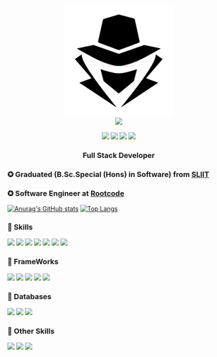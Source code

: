 <p align="center">
  <img src="https://github.com/Tiran98/Tiran98/blob/main/logo.png" width = "250"></br>
<!--   <h1 align="center">Tiran Hettiarachchi</h1> -->

  <img src="https://readme-typing-svg.herokuapp.com/?lines=Tiran+Hettiarachchi!;&font=Fira%20Code&center=true&width=500&height=55">

  <p align="center">
    <a href="https://www.instagram.com/_tiran_j98"><img src="https://img.shields.io/badge/Instagram-222222?&style=flat-square&logo=instagram&logoColor=white&link=https://www.instagram.com/_tiran_j98)](https://www.instagram.com/_tiran_j98"></a>
    <a href="https://www.facebook.com/mihiraj.hettiarachchi.5/"><img src="https://img.shields.io/badge/Facebook-222222?&style=flat-square&logo=facebook&logoColor=white&link=https://www.facebook.com/mihiraj.hettiarachchi.5/)](https://www.facebook.com/mihiraj.hettiarachchi.5/"></a>
    <a href="https://www.linkedin.com/in/tiran-hettiarachchi-651b8118b/"><img src="https://img.shields.io/badge/-LinkedIn-222222?style=flat-square&logo=Linkedin&logoColor=white&link=https://www.linkedin.com/in/tiran-hettiarachchi-651b8118b/)](https://www.linkedin.com/in/tiran-hettiarachchi-651b8118b/"></a>
    <a href="https://stackoverflow.com/users/11558768/t-m-hettiarachchi"><img src="https://img.shields.io/badge/-Stack%20Overflow-222222?style=flat-square&logo=stack-overflow&logoColor=white&link=https://stackoverflow.com/users/11558768/t-m-hettiarachchi)](https://stackoverflow.com/users/11558768/t-m-hettiarachchi"></a>
  </p>
  <h3 align="center">Full Stack Developer</h3>
</p>

### ✪ Graduated (B.Sc.Special (Hons) in Software) from [ SLIIT ](https://www.sliit.lk)
### ✪ Software Engineer at [ Rootcode ](https://rootcode.io/)

[![Anurag's GitHub stats](https://github-readme-stats.vercel.app/api?username=Tiran98&count_private=true&show_icons=true&theme=tokyonight)](https://github.com/anuraghazra/github-readme-stats)  [![Top Langs](https://github-readme-stats.vercel.app/api/top-langs/?username=Tiran98&theme=tokyonight&layout=compact)](https://github.com/anuraghazra/github-readme-stats)

### 🔧 Skills

![](https://img.shields.io/badge/Code-HTML5-informational?style=flat&logo=html5&logoColor=white&color=ffbf00)
![](https://img.shields.io/badge/Code-CSS-informational?style=flat&logo=css3&logoColor=white&color=ffbf00)
![](https://img.shields.io/badge/Code-JavaScript-informational?style=flat&logo=javascript&logoColor=white&color=ffbf00)
![](https://img.shields.io/badge/Code-PHP-informational?style=flat&logo=php&logoColor=white&color=ffbf00)
![](https://img.shields.io/badge/Code-JAVA-informational?style=flat&logo=java&logoColor=white&color=ffbf00)
![](https://img.shields.io/badge/Code-Nodejs-informational?style=flat&logo=Node.js&logoColor=white&color=ffbf00)
![](https://img.shields.io/badge/Code-Android-informational?style=flat&logo=android&logoColor=white&color=ffbf00)

### 🔧 FrameWorks

![](https://img.shields.io/badge/Framework-Vue-informational?style=flat&logo=vue.js&logoColor=white&color=2bbc8a)
![](https://img.shields.io/badge/Framework-Angular-informational?style=flat&logo=angular&logoColor=white&color=2bbc8a)
![](https://img.shields.io/badge/Framework-React-informational?style=flat&logo=react&logoColor=white&color=2bbc8a)
![](https://img.shields.io/badge/Framework-Express-informational?style=flat&logo=express&logoColor=white&color=2bbc8a)
![](https://img.shields.io/badge/Framework-Laravel-informational?style=flat&logo=laravel&logoColor=white&color=2bbc8a)

### 🔧 Databases

![](https://img.shields.io/badge/Database-MYSQL-informational?style=flat&logo=mysql&logoColor=white&color=ff471a)
![](https://img.shields.io/badge/Database-MongoDB-informational?style=flat&logo=mongodb&logoColor=white&color=ff471a)
![](https://img.shields.io/badge/Database-Firebase-informational?style=flat&logo=firebase&logoColor=white&color=ff471a)

### 🔧 Other Skills

![](https://img.shields.io/badge/Other-Wordpress-informational?style=flat&logo=wordpress&logoColor=white&color=1a1aff)
![](https://img.shields.io/badge/Code-Bootstrap-informational?style=flat&logo=bootstrap&logoColor=white&color=1a1aff)
![](https://img.shields.io/badge/Other-AWS-informational?style=flat&logo=amazon&logoColor=white&color=1a1aff)

